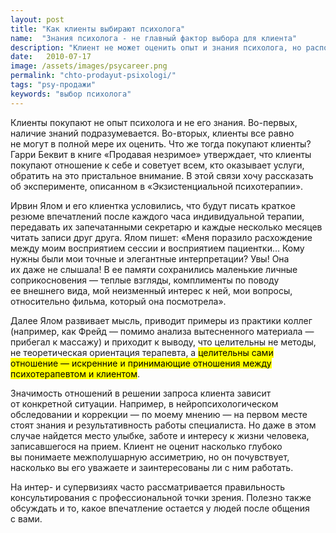 ```yaml
---
layout: post
title: "Как клиенты выбирают психолога"
name:  "Знания психолога - не главный фактор выбора для клиента"
description: "Клиент не может оценить опыт и знания психолога, но распознает и покупает отношение."
date:   2010-07-17		 
image: /assets/images/psycareer.png
permalink: "chto-prodayut-psixologi/"
tags: "psy-продажи"
keywords: "выбор психолога"
---
```


<p>Клиенты покупают не&nbsp;опыт психолога и&nbsp;не&nbsp;его знания. Во-первых, наличие знаний подразумевается. Во-вторых, клиенты все равно не&nbsp;могут в&nbsp;полной мере их&nbsp;оценить. Что&nbsp;же тогда покупают клиенты? Гарри Беквит в&nbsp;книге «Продавая незримое» утверждает, что клиенты покупают отношение к&nbsp;себе и&nbsp;советует всем, кто оказывает услуги, обратить на&nbsp;это пристальное внимание. В&nbsp;этой связи хочу рассказать об&nbsp;эксперименте, описанном в&nbsp;«Экзистенциальной психотерапии».</p>
<p>Ирвин Ялом и&nbsp;его клиентка условились, что будут писать краткое резюме впечатлений после каждого часа индивидуальной терапии, передавать их&nbsp;запечатанными секретарю и&nbsp;каждые несколько месяцев читать записи друг друга. Ялом пишет: «Меня поразило расхождение между моим восприятием сессии и&nbsp;восприятием пациентки... Кому нужны были мои точные и&nbsp;элегантные интерпретации? Увы! Она их&nbsp;даже не&nbsp;слышала! В&nbsp;ее&nbsp;памяти сохранились маленькие личные соприкосновения&nbsp;— теплые взгляды, комплименты по&nbsp;поводу ее&nbsp;внешнего вида, мой неизменный интерес к&nbsp;ней, мои вопросы, относительно фильма, который она посмотрела».</p>
<p>Далее Ялом развивает мысль, приводит примеры из&nbsp;практики коллег (например, как Фрейд&nbsp;— помимо анализа вытесненного материала&nbsp;— прибегал к&nbsp;массажу) и&nbsp;приходит к&nbsp;выводу, что целительны не&nbsp;методы, не&nbsp;теоретическая ориентация терапевта, а&nbsp;<mark>целительны сами отношение&nbsp;— искренние и&nbsp;принимающие отношения между психотерапевтом и&nbsp;клиентом</mark>.</p>
<p>Значимость отношений в&nbsp;решении запроса клиента зависит от&nbsp;конкретной ситуации. Например, в&nbsp;нейропсихологическом обследовании и&nbsp;коррекции&nbsp;— по&nbsp;моему мнению&nbsp;— на&nbsp;первом месте стоят знания и&nbsp;результативность работы специалиста. Но&nbsp;даже в&nbsp;этом случае найдется место улыбке, заботе и&nbsp;интересу к&nbsp;жизни человека, записавшегося на&nbsp;прием. Клиент не&nbsp;оценит насколько глубоко вы&nbsp;понимаете межполушарную ассиметрию, но&nbsp;он&nbsp;почувствует, насколько вы&nbsp;его уважаете и&nbsp;заинтересованы&nbsp;ли с&nbsp;ним работать.</p>
<p>На&nbsp;интер- и&nbsp;супервизиях часто рассматривается правильность консультирования с&nbsp;профессиональной точки зрения. Полезно также обсуждать и&nbsp;то, какое впечатление остается у&nbsp;людей после общения с&nbsp;вами.</p>
